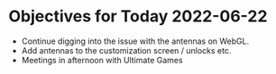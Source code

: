 # Objectives for Today 2022-06-22

- Continue digging into the issue with the antennas on WebGL.
- Add antennas to the customization screen / unlocks etc.
- Meetings in afternoon with Ultimate Games
